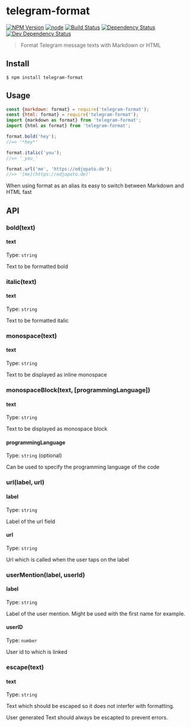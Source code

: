 # telegram-format

[![NPM Version](https://img.shields.io/npm/v/telegram-format.svg)](https://www.npmjs.com/package/telegram-format)
[![node](https://img.shields.io/node/v/telegram-format.svg)](https://www.npmjs.com/package/telegram-format)
[![Build Status](https://travis-ci.com/EdJoPaTo/telegram-format.svg?branch=master)](https://travis-ci.com/EdJoPaTo/telegram-format)
[![Dependency Status](https://david-dm.org/EdJoPaTo/telegram-format/status.svg)](https://david-dm.org/EdJoPaTo/telegram-format)
[![Dev Dependency Status](https://david-dm.org/EdJoPaTo/telegram-format/dev-status.svg)](https://david-dm.org/EdJoPaTo/telegram-format?type=dev)

> Format Telegram message texts with Markdown or HTML


## Install

```
$ npm install telegram-format
```


## Usage

```js
const {markdown: format} = require('telegram-format');
const {html: format} = require('telegram-format');
import {markdown as format} from 'telegram-format';
import {html as format} from 'telegram-format';

format.bold('hey');
//=> '*hey*'

format.italic('you');
//=> '_you_'

format.url('me', 'https://edjopato.de');
//=> '[me](https://edjopato.de)'
```

When using format as an alias its easy to switch between Markdown and HTML fast

## API

### bold(text)

#### text

Type: `string`

Text to be formatted bold

### italic(text)

#### text

Type: `string`

Text to be formatted italic

### monospace(text)

#### text

Type: `string`

Text to be displayed as inline monospace

### monospaceBlock(text, [programmingLanguage])

#### text

Type: `string`

Text to be displayed as monospace block

#### programmingLanguage

Type: `string` (optional)

Can be used to specify the programming language of the code

### url(label, url)

#### label

Type: `string`

Label of the url field

#### url

Type: `string`

Url which is called when the user taps on the label

### userMention(label, userId)

#### label

Type: `string`

Label of the user mention. Might be used with the first name for example.

#### userID

Type: `number`

User id to which is linked

### escape(text)

#### text

Type: `string`

Text which should be escaped so it does not interfer with formatting.

User generated Text should always be escapted to prevent errors.
